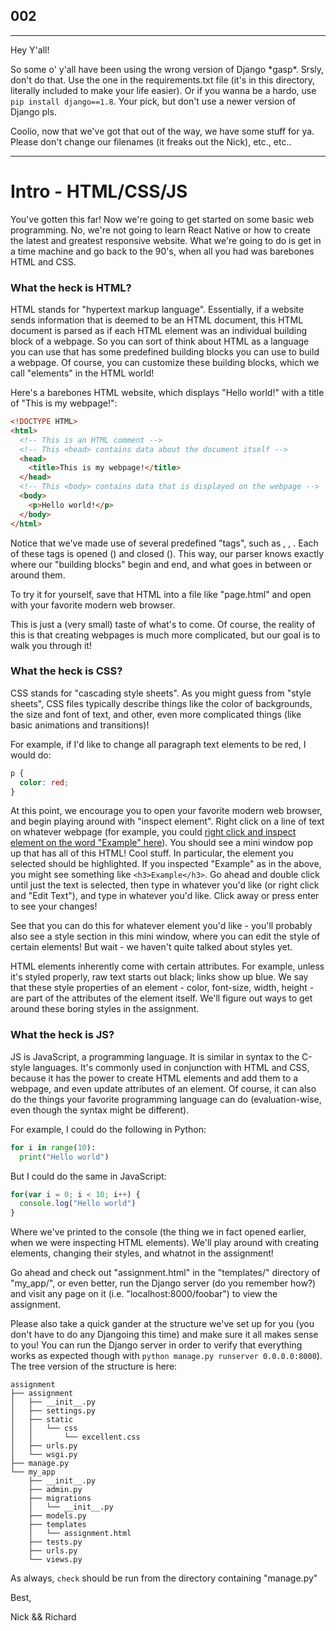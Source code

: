 ## 002

------

Hey Y'all!

So some o' y'all have been using the wrong version of Django \*gasp\*. Srsly, don't do that. Use the one in the requirements.txt file (it's in this directory, literally included to make your life easier). Or if you wanna be a hardo, use ```pip install django==1.8```. Your pick, but don't use a newer version of Django pls. 

Coolio, now that we've got that out of the way, we have some stuff for ya. Please don't change our filenames (it freaks out the Nick), etc., etc..

------

# Intro - HTML/CSS/JS

You've gotten this far! Now we're going to get started on some basic web programming. No, we're not going to learn React Native or how to create the latest and greatest responsive website. What we're going to do is get in a time machine and go back to the 90's, when all you had was barebones HTML and CSS.

### What the heck is HTML?
HTML stands for "hypertext markup language". Essentially, if a website sends information that is deemed to be an HTML document, this HTML document is parsed as if each HTML element was an individual building block of a webpage. So you can sort of think about HTML as a language you can use that has some predefined building blocks you can use to build a webpage. Of course, you can customize these building blocks, which we call "elements" in the HTML world!

Here's a barebones HTML website, which displays "Hello world!" with a title of "This is my webpage!":

```html
<!DOCTYPE HTML>
<html>
  <!-- This is an HTML comment -->
  <!-- This <head> contains data about the document itself -->
  <head>
    <title>This is my webpage!</title>
  </head>
  <!-- This <body> contains data that is displayed on the webpage -->
  <body>
    <p>Hello world!</p>
  </body>
</html>
```

Notice that we've made use of several predefined "tags", such as <html>, <head>, <body>. Each of these tags is opened (<html>) and closed (</html>). This way, our parser knows exactly where our "building blocks" begin and end, and what goes in between or around them.

To try it for yourself, save that HTML into a file like "page.html" and open with your favorite modern web browser.

This is just a (very small) taste of what's to come. Of course, the reality of this is that creating webpages is much more complicated, but our goal is to walk you through it!

### What the heck is CSS?
CSS stands for "cascading style sheets". As you might guess from "style sheets", CSS files typically describe things like the color of backgrounds, the size and font of text, and other, even more complicated things (like basic animations and transitions)!

For example, if I'd like to change all paragraph text elements to be red, I would do:

```css
p {
  color: red;
}
```

At this point, we encourage you to open your favorite modern web browser, and begin playing around with "inspect element". Right click on a line of text on whatever webpage (for example, you could [right click and inspect element on the word "Example" here](https://www.w3schools.com/html/default.asp)). You should see a mini window pop up that has all of this HTML! Cool stuff. In particular, the element you selected should be highlighted. If you inspected "Example" as in the above, you might see something like `<h3>Example</h3>`. Go ahead and double click until just the text is selected, then type in whatever you'd like (or right click and "Edit Text"), and type in whatever you'd like. Click away or press enter to see your changes!

See that you can do this for whatever element you'd like - you'll probably also see a style section in this mini window, where you can edit the style of certain elements! But wait - we haven't quite talked about styles yet.

HTML elements inherently come with certain attributes. For example, unless it's styled properly, raw text starts out black; links show up blue. We say that these style properties of an element - color, font-size, width, height - are part of the attributes of the element itself. We'll figure out ways to get around these boring styles in the assignment.

### What the heck is JS?
JS is JavaScript, a programming language. It is similar in syntax to the C-style languages. It's commonly used in conjunction with HTML and CSS, because it has the power to create HTML elements and add them to a webpage, and even update attributes of an element. Of course, it can also do the things your favorite programming language can do (evaluation-wise, even though the syntax might be different).

For example, I could do the following in Python:

```python
for i in range(10):
  print("Hello world")
```

But I could do the same in JavaScript:

```javascript
for(var i = 0; i < 10; i++) {
  console.log("Hello world")
}
```

Where we've printed to the console (the thing we in fact opened earlier, when we were inspecting HTML elements). We'll play around with creating elements, changing their styles, and whatnot in the assignment!

Go ahead and check out "assignment.html" in the "templates/" directory of "my_app/", or even better, run the Django server (do you remember how?) and visit any page on it (i.e. "localhost:8000/foobar") to view the assignment. 

Please also take a quick gander at the structure we've set up for you (you don't have to do any Djangoing this time) and make sure it all makes sense to you! You can run the Django server in order to verify that everything works as expected though with ```python manage.py runserver 0.0.0.0:8000```). The tree version of the structure is here:
```
assignment
├── assignment
│   ├── __init__.py
│   ├── settings.py
│   ├── static
│   │   └── css
│   │       └── excellent.css
│   ├── urls.py
│   └── wsgi.py
├── manage.py
└── my_app
    ├── __init__.py
    ├── admin.py
    ├── migrations
    │   └── __init__.py
    ├── models.py
    ├── templates
    │   └── assignment.html
    ├── tests.py
    ├── urls.py
    └── views.py
```

As always, ```check``` should be run from the directory containing "manage.py"

Best,

Nick \&\& Richard
